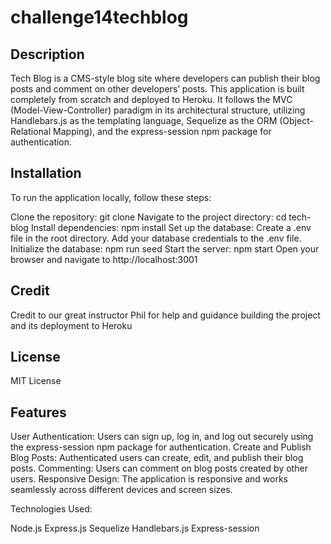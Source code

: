 # challenge14techblog

## Description

Tech Blog is a CMS-style blog site where developers can publish their blog posts and comment on other developers’ posts. This application is built completely from scratch and deployed to Heroku. It follows the MVC (Model-View-Controller) paradigm in its architectural structure, utilizing Handlebars.js as the templating language, Sequelize as the ORM (Object-Relational Mapping), and the express-session npm package for authentication.

## Installation

To run the application locally, follow these steps:

Clone the repository: git clone <repository-url>
Navigate to the project directory: cd tech-blog
Install dependencies: npm install
Set up the database:
Create a .env file in the root directory.
Add your database credentials to the .env file.
Initialize the database: npm run seed
Start the server: npm start
Open your browser and navigate to http://localhost:3001

## Credit

Credit to our great instructor Phil for help and guidance building the project and its deployment to Heroku

## License

MIT License 

## Features

User Authentication: Users can sign up, log in, and log out securely using the express-session npm package for authentication.
Create and Publish Blog Posts: Authenticated users can create, edit, and publish their blog posts.
Commenting: Users can comment on blog posts created by other users.
Responsive Design: The application is responsive and works seamlessly across different devices and screen sizes.

Technologies Used:

Node.js
Express.js
Sequelize
Handlebars.js
Express-session